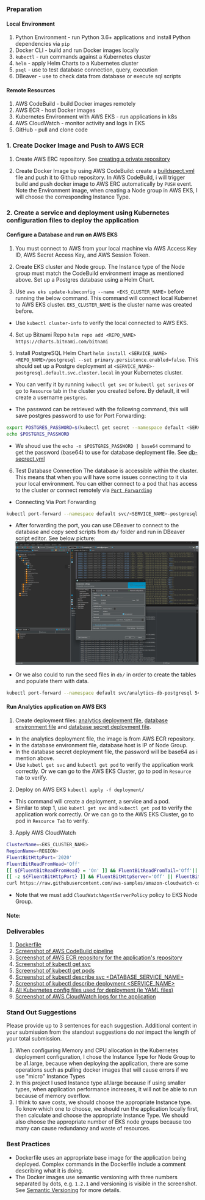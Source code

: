 
### Preparation
#### Local Environment
1. Python Environment - run Python 3.6+ applications and install Python dependencies via `pip`
2. Docker CLI - build and run Docker images locally
3. `kubectl` - run commands against a Kubernetes cluster
4. `helm` - apply Helm Charts to a Kubernetes cluster
5. `psql` - use to test database connection, query, execution
6. DBeaver - use to check data from database or execute sql scripts

#### Remote Resources
1. AWS CodeBuild - build Docker images remotely
2. AWS ECR - host Docker images
3. Kubernetes Environment with AWS EKS - run applications in k8s
4. AWS CloudWatch - monitor activity and logs in EKS
5. GitHub - pull and clone code

### 1. Create Docker Image and Push to AWS ECR
1. Create AWS ERC repository. See [creating a private repository](https://docs.aws.amazon.com/AmazonECR/latest/userguide/repository-create.html)

2. Create Docker Image by using AWS CodeBuild: create a [buildspect.yml](./buildspec.yml) file and push it to Github repository. In AWS CodeBuild, i will trigger build and push docker image to AWS ERC automatically by `PUSH` event. Note the Environment image, when creating a Node group in AWS EKS, I will choose the corresponding Instance Type.

### 2. Create a service and deployment using Kubernetes configuration files to deploy the application
#### Configure a Database and run on AWS EKS
1. You must connect to AWS from your local machine via AWS Access Key ID, AWS Secret Access Key, and AWS Session Token.

2. Create EKS cluster and Node group. The Instance type of the Node group must match the CodeBuild environment image as mentioned above.
Set up a Postgres database using a Helm Chart.

3. Use `aws eks update-kubeconfig --name <EKS_CLUSTER_NAME>` before running the below command. This command will connect local Kubernet to AWS EKS cluster. `EKS_CLUSTER_NAME` is the cluster name was created before.

* Use `kubectl cluster-info` to verify the local connected to AWS EKS.

4. Set up Bitnami Repo `helm repo add <REPO_NAME> https://charts.bitnami.com/bitnami`

5. Install PostgreSQL Helm Chart `helm install <SERVICE_NAME> <REPO_NAME>/postgresql --set primary.persistence.enabled=false`. This should set up a Postgre deployment at `<SERVICE_NAME>-postgresql.default.svc.cluster.local` in your Kubernetes cluster. 

* You can verify it by running `kubectl get svc` or `kubectl get serives` or go to `Resource` tab in the cluster you created before. By default, it will create a username `postgres`. 

* The password can be retrieved with the following command, this will save postgres password to use for Port Forwarding: 
```bash 
export POSTGRES_PASSWORD=$(kubectl get secret --namespace default <SERVICE_NAME>-postgresql -o jsonpath="{.data.postgres-password}" | base64 -d)
echo $POSTGRES_PASSWORD
```

* We shoud use the `echo -n $POSTGRES_PASSWORD | base64` command to get the password (base64) to use for database deployment file. See [db-secrect.yml](deployment/db-secret.yml)

6. Test Database Connection
The database is accessible within the cluster. This means that when you will have some issues connecting to it via your local environment. You can either connect to a pod that has access to the cluster _or_ connect remotely via [`Port Forwarding`](https://kubernetes.io/docs/tasks/access-application-cluster/port-forward-access-application-cluster/)

* Connecting Via Port Forwarding
```bash
kubectl port-forward --namespace default svc/<SERVICE_NAME>-postgresql 5432:5432 & PGPASSWORD=$POSTGRES_PASSWORD psql --host 127.0.0.1 -U postgres -d postgres -p 5432
```

* After forwarding the port, you can use DBeaver to connect to the database and copy seed scripts from `db/` folder and run  in DBeaver script editor. See below picture:
![dbeaver connection](images/dbeaver-connection.png)

* Or we also could to run the seed files in `db/` in order to create the tables and populate them with data.
```bash
kubectl port-forward --namespace default svc/analytics-db-postgresql 5432:5432 & PGPASSWORD=$POSTGRES_PASSWORD psql --host 127.0.0.1 -U postgres -d postgres -p 5432 < <FILE_NAME.sql>
```

#### Run Analytics application on AWS EKS
1. Create deployment files: [analytics deployment file](deployment/analytics-api.yml), [database environment file](deployment/db-configmap.yml) and [database secret deployment file](deployment/db-secret.yml).

* In the analytics deployment file, the image is from AWS ECR repository.
* In the database environment file, database host is IP of Node Group.
* In the database secret deployment file, the password will be base64 as i mention above.
* Use `kubetl get svc` and `kubectl get pod` to verify the application work correctly. Or we can go to the AWS EKS Cluster, go to pod in `Resource Tab` to verify.

2. Deploy on AWS EKS
`kubectl apply -f deployment/`
* This command will create a deployment, a service and a pod.
* Similar to step 1, use `kubetl get svc` and `kubectl get pod` to verify the application work correctly. Or we can go to the AWS EKS Cluster, go to pod in `Resource Tab` to verify.

3. Apply AWS CloudWatch
```bash
ClusterName=<EKS_CLUSTER_NAME>
RegionName=<REGION>
FluentBitHttpPort='2020'
FluentBitReadFromHead='Off'
[[ ${FluentBitReadFromHead} = 'On' ]] && FluentBitReadFromTail='Off'|| FluentBitReadFromTail='On'
[[ -z ${FluentBitHttpPort} ]] && FluentBitHttpServer='Off' || FluentBitHttpServer='On'
curl https://raw.githubusercontent.com/aws-samples/amazon-cloudwatch-container-insights/latest/k8s-deployment-manifest-templates/deployment-mode/daemonset/container-insights-monitoring/quickstart/cwagent-fluent-bit-quickstart.yaml | sed 's/{{cluster_name}}/'${ClusterName}'/;s/{{region_name}}/'${RegionName}'/;s/{{http_server_toggle}}/"'${FluentBitHttpServer}'"/;s/{{http_server_port}}/"'${FluentBitHttpPort}'"/;s/{{read_from_head}}/"'${FluentBitReadFromHead}'"/;s/{{read_from_tail}}/"'${FluentBitReadFromTail}'"/' | kubectl apply -f -
```

* Note that we must add `CloudWatchAgentServerPolicy` policy to EKS Node Group.


#### Note: 

### Deliverables
1. [Dockerfile](analytics/Dockerfile)
2. [Screenshot of AWS CodeBuild pipeline](images/3a-CodeBuild-pipeline.png)
3. [Screenshot of AWS ECR repository for the application's repository](images/3b-ECR-repository.png)
4. [Screenshot of kubectl get svc](images/5a-kubectl-get-svc.png)
5. [Screenshot of kubectl get pods](images/5b-kubectl-get-pods.png)
6. [Screenshot of kubectl describe svc <DATABASE_SERVICE_NAME>](images/5c-kubectl-describe-svc-database-service.png)
7. [Screenshot of kubectl describe deployment <SERVICE_NAME>](images/5d-kubectl-describe-deployment-service.png)
8. [All Kubernetes config files used for deployment (ie YAML files)](./images/)
9. [Screenshot of AWS CloudWatch logs for the application](images/6b-container-insight.png)


### Stand Out Suggestions
Please provide up to 3 sentences for each suggestion. Additional content in your submission from the standout suggestions do _not_ impact the length of your total submission.
1. When configuring Memory and CPU allocation in the Kubernetes deployment configuration, I chose the Instance Type for Node Group to be a1.large, because when deploying the application, there are some operations such as pulling docker images that will cause errors if we use "micro" Instance Types
2. In this project I used Instance type a1.large because if using smaller types, when application performance increases, it will not be able to run because of memory overflow.
3. I think to save costs, we should choose the appropriate Instance type. To know which one to choose, we should run the application locally first, then calculate and choose the appropriate Instance Type. We should also choose the appropriate number of EKS node groups because too many can cause redundancy and waste of resources.

### Best Practices
* Dockerfile uses an appropriate base image for the application being deployed. Complex commands in the Dockerfile include a comment describing what it is doing.
* The Docker images use semantic versioning with three numbers separated by dots, e.g. `1.2.1` and  versioning is visible in the screenshot. See [Semantic Versioning](https://semver.org/) for more details.
